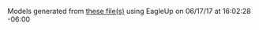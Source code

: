 Models generated from [these file(s)](https://raw.github.com/sparkfun/Spectacle_Motion_Board/f64d51d1df1055738668e9282928561f404ba8e6/Hardware/Spectacle_Motion_Board.brd) using EagleUp on 06/17/17 at 16:02:28 -06:00
